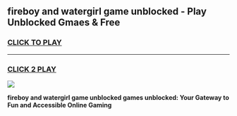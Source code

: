 
## fireboy and watergirl game unblocked - Play Unblocked Gmaes & Free
<h3>
<a href="https://news.freeplayer.one?title=fireboy_and_watergirl_game_unblocked&ref=16F">CLICK TO PLAY</a></h3>
<hr>

<h3>
<a href="https://news.freeplayer.one?title=fireboy_and_watergirl_game_unblocked&ref=16F">CLICK 2 PLAY</a>
  
</h3>

<a href="https://news.freeplayer.one?title=fireboy_and_watergirl_game_unblocked&ref=16F/"><img src="https://clearcache.store/games.png"></a>


**fireboy and watergirl game unblocked games unblocked: Your Gateway to Fun and Accessible Online Gaming**
